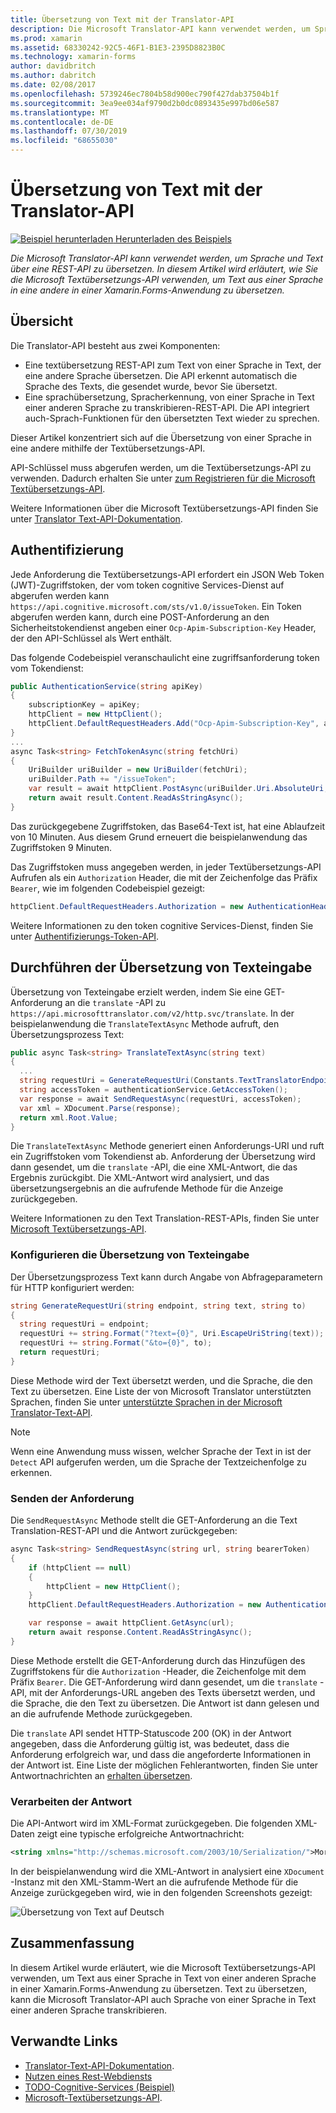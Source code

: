 ```yaml
---
title: Übersetzung von Text mit der Translator-API
description: Die Microsoft Translator-API kann verwendet werden, um Sprache und Text über eine REST-API zu übersetzen. In diesem Artikel wird erläutert, wie Sie die Microsoft Textübersetzungs-API verwenden, um Text aus einer Sprache in eine andere in einer Xamarin.Forms-Anwendung zu übersetzen.
ms.prod: xamarin
ms.assetid: 68330242-92C5-46F1-B1E3-2395D8823B0C
ms.technology: xamarin-forms
author: davidbritch
ms.author: dabritch
ms.date: 02/08/2017
ms.openlocfilehash: 5739246ec7804b58d900ec790f427dab37504b1f
ms.sourcegitcommit: 3ea9ee034af9790d2b0dc0893435e997bd06e587
ms.translationtype: MT
ms.contentlocale: de-DE
ms.lasthandoff: 07/30/2019
ms.locfileid: "68655030"
---
```

# <a name="text-translation-using-the-translator-api"></a>Übersetzung von Text mit der Translator-API

[![Beispiel herunterladen](~/media/shared/download.png) Herunterladen des Beispiels](https://docs.microsoft.com/samples/xamarin/xamarin-forms-samples/webservices-todocognitiveservices)

_Die Microsoft Translator-API kann verwendet werden, um Sprache und Text über eine REST-API zu übersetzen. In diesem Artikel wird erläutert, wie Sie die Microsoft Textübersetzungs-API verwenden, um Text aus einer Sprache in eine andere in einer Xamarin.Forms-Anwendung zu übersetzen._

## <a name="overview"></a>Übersicht

Die Translator-API besteht aus zwei Komponenten:

- Eine textübersetzung REST-API zum Text von einer Sprache in Text, der eine andere Sprache übersetzen. Die API erkennt automatisch die Sprache des Texts, die gesendet wurde, bevor Sie übersetzt.
- Eine sprachübersetzung, Spracherkennung, von einer Sprache in Text einer anderen Sprache zu transkribieren-REST-API. Die API integriert auch-Sprach-Funktionen für den übersetzten Text wieder zu sprechen.

Dieser Artikel konzentriert sich auf die Übersetzung von einer Sprache in eine andere mithilfe der Textübersetzungs-API.

API-Schlüssel muss abgerufen werden, um die Textübersetzungs-API zu verwenden. Dadurch erhalten Sie unter [zum Registrieren für die Microsoft Textübersetzungs-API](/azure/cognitive-services/translator/translator-text-how-to-signup/).

Weitere Informationen über die Microsoft Textübersetzungs-API finden Sie unter [Translator Text-API-Dokumentation](/azure/cognitive-services/translator/).

## <a name="authentication"></a>Authentifizierung

Jede Anforderung die Textübersetzungs-API erfordert ein JSON Web Token (JWT)-Zugriffstoken, der vom token cognitive Services-Dienst auf abgerufen werden kann `https://api.cognitive.microsoft.com/sts/v1.0/issueToken`. Ein Token abgerufen werden kann, durch eine POST-Anforderung an den Sicherheitstokendienst angeben einer `Ocp-Apim-Subscription-Key` Header, der den API-Schlüssel als Wert enthält.

Das folgende Codebeispiel veranschaulicht eine zugriffsanforderung token vom Tokendienst:

```csharp
public AuthenticationService(string apiKey)
{
    subscriptionKey = apiKey;
    httpClient = new HttpClient();
    httpClient.DefaultRequestHeaders.Add("Ocp-Apim-Subscription-Key", apiKey);
}
...
async Task<string> FetchTokenAsync(string fetchUri)
{
    UriBuilder uriBuilder = new UriBuilder(fetchUri);
    uriBuilder.Path += "/issueToken";
    var result = await httpClient.PostAsync(uriBuilder.Uri.AbsoluteUri, null);
    return await result.Content.ReadAsStringAsync();
}
```

Das zurückgegebene Zugriffstoken, das Base64-Text ist, hat eine Ablaufzeit von 10 Minuten. Aus diesem Grund erneuert die beispielanwendung das Zugriffstoken 9 Minuten.

Das Zugriffstoken muss angegeben werden, in jeder Textübersetzungs-API Aufrufen als ein `Authorization` Header, die mit der Zeichenfolge das Präfix `Bearer`, wie im folgenden Codebeispiel gezeigt:

```csharp
httpClient.DefaultRequestHeaders.Authorization = new AuthenticationHeaderValue("Bearer", bearerToken);
```

Weitere Informationen zu den token cognitive Services-Dienst, finden Sie unter [Authentifizierungs-Token-API](http://docs.microsofttranslator.com/oauth-token.html).

## <a name="performing-text-translation"></a>Durchführen der Übersetzung von Texteingabe

Übersetzung von Texteingabe erzielt werden, indem Sie eine GET-Anforderung an die `translate` -API zu `https://api.microsofttranslator.com/v2/http.svc/translate`. In der beispielanwendung die `TranslateTextAsync` Methode aufruft, den Übersetzungsprozess Text:

```csharp
public async Task<string> TranslateTextAsync(string text)
{
  ...
  string requestUri = GenerateRequestUri(Constants.TextTranslatorEndpoint, text, "en", "de");
  string accessToken = authenticationService.GetAccessToken();
  var response = await SendRequestAsync(requestUri, accessToken);
  var xml = XDocument.Parse(response);
  return xml.Root.Value;
}
```

Die `TranslateTextAsync` Methode generiert einen Anforderungs-URI und ruft ein Zugriffstoken vom Tokendienst ab. Anforderung der Übersetzung wird dann gesendet, um die `translate` -API, die eine XML-Antwort, die das Ergebnis zurückgibt. Die XML-Antwort wird analysiert, und das übersetzungsergebnis an die aufrufende Methode für die Anzeige zurückgegeben.

Weitere Informationen zu den Text Translation-REST-APIs, finden Sie unter [Microsoft Textübersetzungs-API](http://docs.microsofttranslator.com/text-translate.html).

### <a name="configuring-text-translation"></a>Konfigurieren die Übersetzung von Texteingabe

Der Übersetzungsprozess Text kann durch Angabe von Abfrageparametern für HTTP konfiguriert werden:

```csharp
string GenerateRequestUri(string endpoint, string text, string to)
{
  string requestUri = endpoint;
  requestUri += string.Format("?text={0}", Uri.EscapeUriString(text));
  requestUri += string.Format("&to={0}", to);
  return requestUri;
}
```

Diese Methode wird der Text übersetzt werden, und die Sprache, die den Text zu übersetzen. Eine Liste der von Microsoft Translator unterstützten Sprachen, finden Sie unter [unterstützte Sprachen in der Microsoft Translator-Text-API](/azure/cognitive-services/translator/languages/).

> [!NOTE]
> Wenn eine Anwendung muss wissen, welcher Sprache der Text in ist der `Detect` API aufgerufen werden, um die Sprache der Textzeichenfolge zu erkennen.

### <a name="sending-the-request"></a>Senden der Anforderung

Die `SendRequestAsync` Methode stellt die GET-Anforderung an die Text Translation-REST-API und die Antwort zurückgegeben:

```csharp
async Task<string> SendRequestAsync(string url, string bearerToken)
{
    if (httpClient == null)
    {
        httpClient = new HttpClient();
    }
    httpClient.DefaultRequestHeaders.Authorization = new AuthenticationHeaderValue("Bearer", bearerToken);

    var response = await httpClient.GetAsync(url);
    return await response.Content.ReadAsStringAsync();
}
```

Diese Methode erstellt die GET-Anforderung durch das Hinzufügen des Zugriffstokens für die `Authorization` -Header, die Zeichenfolge mit dem Präfix `Bearer`. Die GET-Anforderung wird dann gesendet, um die `translate` -API, mit der Anforderungs-URL angeben des Texts übersetzt werden, und die Sprache, die den Text zu übersetzen. Die Antwort ist dann gelesen und an die aufrufende Methode zurückgegeben.

Die `translate` API sendet HTTP-Statuscode 200 (OK) in der Antwort angegeben, dass die Anforderung gültig ist, was bedeutet, dass die Anforderung erfolgreich war, und dass die angeforderte Informationen in der Antwort ist. Eine Liste der möglichen Fehlerantworten, finden Sie unter Antwortnachrichten an [erhalten übersetzen](http://docs.microsofttranslator.com/text-translate.html#!/default/get_Translate).

### <a name="processing-the-response"></a>Verarbeiten der Antwort

Die API-Antwort wird im XML-Format zurückgegeben. Die folgenden XML-Daten zeigt eine typische erfolgreiche Antwortnachricht:

```xml
<string xmlns="http://schemas.microsoft.com/2003/10/Serialization/">Morgen kaufen gehen ein</string>
```

In der beispielanwendung wird die XML-Antwort in analysiert eine `XDocument` -Instanz mit den XML-Stamm-Wert an die aufrufende Methode für die Anzeige zurückgegeben wird, wie in den folgenden Screenshots gezeigt:

![](text-translation-images/text-translation.png "Übersetzung von Text auf Deutsch")

## <a name="summary"></a>Zusammenfassung

In diesem Artikel wurde erläutert, wie die Microsoft Textübersetzungs-API verwenden, um Text aus einer Sprache in Text von einer anderen Sprache in einer Xamarin.Forms-Anwendung zu übersetzen. Text zu übersetzen, kann die Microsoft Translator-API auch Sprache von einer Sprache in Text einer anderen Sprache transkribieren.

## <a name="related-links"></a>Verwandte Links

- [Translator-Text-API-Dokumentation](/azure/cognitive-services/translator/).
- [Nutzen eines Rest-Webdiensts](~/xamarin-forms/data-cloud/web-services/rest.md)
- [TODO-Cognitive-Services (Beispiel)](https://docs.microsoft.com/samples/xamarin/xamarin-forms-samples/webservices-todocognitiveservices)
- [Microsoft-Textübersetzungs-API](http://docs.microsofttranslator.com/text-translate.html).
